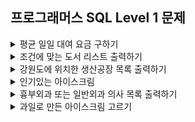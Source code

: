 ## 프로그래머스 SQL Level 1 문제

<details>
<summary>평균 일일 대여 요금 구하기</summary>

- https://school.programmers.co.kr/learn/courses/30/lessons/151136
```sql
SELECT      ROUND(AVG(DAILY_FEE)) AS AVERAGE_FEE
FROM        CAR_RENTAL_COMPANY_CAR
WHERE       CAR_TYPE = 'SUV';
```
</details>


<details>
<summary>조건에 맞는 도서 리스트 출력하기</summary>

- https://school.programmers.co.kr/learn/courses/30/lessons/144853
```sql
SELECT      BOOK_ID, DATE_FORMAT(PUBLISHED_DATE, '%Y-%m-%d') AS PUBLISHED_DATE
FROM        BOOK
WHERE       PUBLISHED_DATE BETWEEN '2021-01-01' AND '2021-12-31'
AND         CATEGORY = '인문'
ORDER BY    PUBLISHED_DATE;
```
</details>


<details>
<summary>강원도에 위치한 생산공장 목록 출력하기</summary>

- https://school.programmers.co.kr/learn/courses/30/lessons/131112
```sql
SELECT      FACTORY_ID, FACTORY_NAME, ADDRESS
FROM        FOOD_FACTORY
WHERE       ADDRESS LIKE '강원도 %'
ORDER BY    FACTORY_ID;
```
</details>


<details>
<summary>인기있는 아이스크림</summary>

- https://school.programmers.co.kr/learn/courses/30/lessons/133024
```sql
SELECT      FLAVOR
FROM        FIRST_HALF
ORDER BY    TOTAL_ORDER DESC, SHIPMENT_ID;
```
</details>


<details>
<summary>흉부외과 또는 일반외과 의사 목록 출력하기</summary>

- https://school.programmers.co.kr/learn/courses/30/lessons/132203
```sql
SELECT      DR_NAME, DR_ID, MCDP_CD, DATE_FORMAT(HIRE_YMD, '%Y-%m-%d') AS HIRE_YMD
FROM        DOCTOR
WHERE       MCDP_CD IN ('CS', 'GS')
ORDER BY    HIRE_YMD DESC, DR_NAME;
```
</details>


<details>
<summary>과일로 만든 아이스크림 고르기</summary>

- https://school.programmers.co.kr/learn/courses/30/lessons/133025
```sql
SELECT      FIRST_HALF.FLAVOR AS FLAVOR
FROM        FIRST_HALF, ICECREAM_INFO
WHERE       FIRST_HALF.FLAVOR = ICECREAM_INFO.FLAVOR
AND         FIRST_HALF.TOTAL_ORDER > 3000
AND         ICECREAM_INFO.INGREDIENT_TYPE = 'fruit_based'
ORDER BY    FIRST_HALF.TOTAL_ORDER DESC;
```
</details>